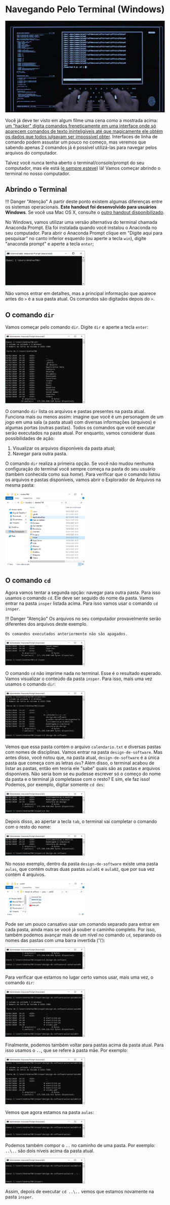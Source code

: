 # Navegando Pelo Terminal (Windows)

<img src="./raw/terminal-win/tron-legacy-grep.jpg" alt="Fonte: http://twentyeighttwelve.com/tron-legacy-command-line/" />

Você já deve ter visto em algum filme uma cena como a mostrada acima: [um "hacker" digita comandos freneticamente em uma interface onde só aparecem comandos de texto ininteligíveis até que magicamente ele obtém os dados que todos julgavam ser impossível obter](http://hackertyper.com/). Interfaces de linha de comando podem assustar um pouco no começo, mas veremos que sabendo apenas 2 comandos já é possível utilizá-las para navegar pelos arquivos do computador.

Talvez você nunca tenha aberto o terminal/console/prompt do seu computador, mas ele está ([e sempre esteve](https://en.wikipedia.org/wiki/Command-line_interface)) lá! Vamos começar abrindo o terminal no nosso computador.

## Abrindo o Terminal

!!! Danger "Atenção"
    A partir deste ponto existem algumas diferenças entre os sistemas operacionais. **Este handout foi desenvolvido para usuários Windows**. Se você usa Mac OS X, consulte o [outro handout disponibilizado](../terminal-macos/index.md).

No Windows, vamos utilizar uma versão alternativa do terminal chamada Anaconda Prompt. Ela foi instalada quando você instalou o Anaconda no seu computador. Para abrir o Anaconda Prompt clique em "Digite aqui para pesquisar" no canto inferior esquerdo (ou aperte a tecla `win`), digite "anaconda prompt" e aperte a tecla `enter`;

<img src="./raw/terminal-win/win-term0.png" alt="Uma janela parecida com essa deve aparecer ao abrir o terminal" width="50%" />

Não vamos entrar em detalhes, mas a principal informação que aparece antes do `>` é a sua pasta atual. Os comandos são digitados depois do `>`.

## O comando `dir`

Vamos começar pelo comando `dir`. Digite `dir` e aperte a tecla `enter`:

<img src="./raw/terminal-win/win-term1.png" alt="Resultado do comando `dir`" width="50%" />

O comando `dir` lista os arquivos e pastas presentes na pasta atual. Funciona mais ou menos assim: imagine que você é um personagem de um jogo em uma sala (a pasta atual) com diversas informações (arquivos) e algumas portas (outras pastas). Todos os comandos que você executar serão executados na pasta atual. Por enquanto, vamos considerar duas possibilidades de ação:

1. Visualizar os arquivos disponíveis da pasta atual;
2. Navegar para outra pasta.

O comando `dir` realiza a primeira opção. Se você não mudou nenhuma configuração do terminal você sempre começa na pasta do seu usuário (também conhecida como sua *home*). Para verificar que o comando listou os arquivos e pastas disponíveis, vamos abrir o Explorador de Arquivos na mesma pasta:

<img src="./raw/terminal-win/win-explorer1.png" alt="Conteúdo da home" width="50%" />

## O comando `cd`

Agora vamos tentar a segunda opção: navegar para outra pasta. Para isso usamos o comando `cd`. Ele deve ser seguido do nome da pasta. Vamos entrar na pasta `insper` listada acima. Para isso vamos usar o comando `cd insper`.

!!! Danger "Atenção"
    Os arquivos no seu computador provavelmente serão diferentes dos arquivos deste exemplo.

    Os comandos executados anteriormente não são apagados.

<img src="./raw/terminal-win/win-term2.png" alt="Executando o comando `cd`" width="50%" />

O comando `cd` não imprime nada no terminal. Esse é o resultado esperado. Vamos visualizar o conteúdo da pasta `insper`. Para isso, mais uma vez usamos o comando `dir`:

<img src="./raw/terminal-win/win-term3.png" alt="Resultado do comando `dir` na pasta `insper`" width="50%" />

Vemos que essa pasta contém o arquivo `calendario.txt` e diversas pastas com nomes de disciplinas. Vamos entrar na pasta `design-de-software`. Mas antes disso, você notou que, na pasta atual, `design-de-software` é a única pasta que começa com as letras `des`? Além disso, o terminal acabou de listar as pastas, então em teoria ele "sabe" quais são as pastas e arquivos disponíveis. Não seria bom se eu pudesse escrever só o começo do nome da pasta e o terminal já completasse com o resto? E sim, ele faz isso! Podemos, por exemplo, digitar somente `cd des`:

<img src="./raw/terminal-win/win-term4.png" alt="Digitando apenas `cd` e o começo do nome da pasta" width="50%" />

Depois disso, ao apertar a tecla `tab`, o terminal vai completar o comando com o resto do nome:

<img src="./raw/terminal-win/win-term5.png" alt="O terminal completa o nome da pasta quando não há ambiguidade" width="50%" />

No nosso exemplo, dentro da pasta `design-de-software` existe uma pasta `aulas`, que contém outras duas pastas `aula01` e `aula02`, que por sua vez contém 4 arquivos.

<img src="./raw/terminal-win/win-explorer2.png" alt="Conteúdo da pasta `design-de-software`" width="50%" />

Pode ser um pouco cansativo usar um comando separado para entrar em cada pasta, ainda mais se você já souber o caminho completo. Por isso, também podemos avançar mais de um nível no comando `cd`, separando os nomes das pastas com uma barra invertida ('\\'):

<img src="./raw/terminal-win/win-term6.png" alt="Podemos usar o comando `cd` com um caminho mais longo" width="50%" />

Para verificar que estamos no lugar certo vamos usar, mais uma vez, o comando `dir`:

<img src="./raw/terminal-win/win-term7.png" alt="Resultado do comando `dir` na pasta `insper\design-de-software\aulas\aula02`" width="50%" />

Finalmente, podemos também voltar para pastas acima da pasta atual. Para isso usamos o `..`, que se refere à pasta mãe. Por exemplo:

<img src="./raw/terminal-win/win-term8.png" alt="Usando o `cd ..` para subir um nível" width="50%" />

Vemos que agora estamos na pasta `aulas`:

<img src="./raw/terminal-win/win-term9.png" alt="Usando `ls` para ver o conteúdo" width="50%" />

Podemos também compor o `..` no caminho de uma pasta. Por exemplo: `..\..` são dois níveis acima da pasta atual.

<img src="./raw/terminal-win/win-term10.png" alt="Combinando o `..` em um caminho mais complexo" width="50%" />

Assim, depois de executar `cd ..\..` vemos que estamos novamente na pasta `insper`.
